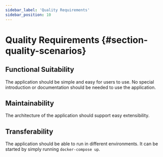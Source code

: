 ```yaml
---
sidebar_label: 'Quality Requirements'
sidebar_position: 10
---
```

# Quality Requirements {#section-quality-scenarios}

## Functional Suitability
The application should be simple and easy for users to use. No special introduction or documentation should be needed to use the application.

## Maintainability
The architecture of the application should support easy extensibility.

## Transferability
The application should be able to run in different environments. It can be started by simply running ```docker-compose up```.
